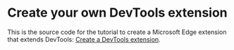 # Create your own DevTools extension

This is the source code for the tutorial to create a Microsoft Edge extension that extends DevTools: [Create a DevTools extension](https://learn.microsoft.com/microsoft-edge/extensions-chromium/developer-guide/devtools-extension).
